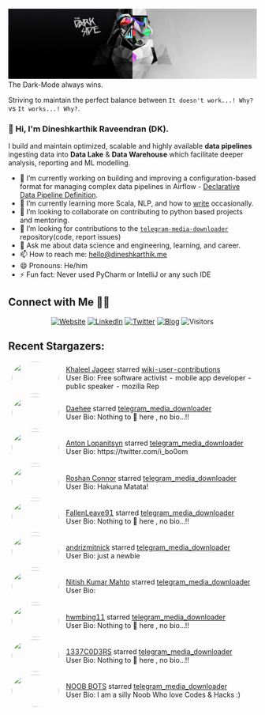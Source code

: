 ![](https://github.com/Dineshkarthik/Dineshkarthik/blob/master/assets/cover.jpg)
The Dark-Mode always wins.

Striving to maintain the perfect balance between `It doesn't work...! Why?` vs `It works...! Why?`.

### 👋 Hi, I'm Dineshkarthik Raveendran (DK).

I build and maintain optimized, scalable and highly available **data pipelines** ingesting data into **Data Lake** & **Data Warehouse** which facilitate deeper analysis, reporting and ML modelling.


- 🔭 I’m currently working on building and improving a configuration-based format for managing complex data pipelines in Airflow - [Declarative Data Pipeline Definition](https://www.thoughtworks.com/de/radar/techniques?blipid=202005084).
- 🌱 I’m currently learning more Scala, NLP, and how to [write](https://medium.com/@dineshkarthik.r) occasionally.
- 👯 I’m looking to collaborate on contributing to python based projects and mentoring.
- 🤔 I’m looking for contributions to the [`telegram-media-downloader`](https://github.com/Dineshkarthik/telegram_media_downloader) repository(code, report issues) 
- 💬 Ask me about data science and engineering, learning, and career.
- 📫 How to reach me: [hello@dineshkarthik.me](mailto:hello@dineshkarthik.me)
- 😄 Pronouns: He/him
- ⚡ Fun fact: Never used PyCharm or IntelliJ or any such IDE

## Connect with Me 🤝🏻

<p align="center">
<a href="https://dineshkarthik.me"><img alt="Website" src="https://img.shields.io/badge/Website-dineshkarthik.me-blue?style=flat&logo=google-chrome"></a>
<a href="https://www.linkedin.com/in/dineshkarthik-r/"><img alt="LinkedIn" src="https://img.shields.io/badge/LinkedIN-Dineshkarthik%20Raveendran-blue?style=flat&logo=linkedin"></a>
<a href="https://twitter.com/Dineshkarthik_R"><img alt="Twitter" src="https://img.shields.io/badge/Twitter-Dineshkarthik%20R-blue?style=flat&logo=twitter"></a>
<a href="https://medium.com/@dineshkarthik.r"><img alt="Blog" src="https://img.shields.io/badge/Medium-Dineshkarthik%20Raveendran-blue?style=flat&logo=medium"></a>
<img alt="Visitors" src="https://visitor-badge.laobi.icu/badge?page_id=Dineshkarthik">
</p>


## Recent Stargazers:

<table cellspacing="0" cellpadding="0" style="border: none;">
  <tbody cellspacing="0" cellpadding="0" style="border: none;">
    <tr style="border: none;">
      <td style="border: none">
        <a href="https://github.com/khaleeljageer">
          <img
            style="border-radius: 50%;"
            align="left"
            src="https://avatars2.githubusercontent.com/u/28587143?u=9da658b93c0300d86ab816e0f29670ffddf9cf80&v=4"
            width="96"
            height="65"
          />
        </a>
      </td>
      <td style="border: none">
        <div>
          <a href="https://github.com/khaleeljageer">Khaleel Jageer</a> 
          starred <a href="https://github.com/Dineshkarthik/wiki-user-contributions">wiki-user-contributions</a>
        </div>
        <div>
          User Bio: Free software activist - mobile app developer - public speaker - mozilla Rep
        </div>
      </td>
    </tr>
    <tr style="border: none;">
      <td style="border: none">
        <a href="https://github.com/daehee">
          <img
            style="border-radius: 50%;"
            align="left"
            src="https://avatars1.githubusercontent.com/u/81271?u=6927517d08e9353c2169f732a961036d09002e83&v=4"
            width="96"
            height="65"
          />
        </a>
      </td>
      <td style="border: none">
        <div>
          <a href="https://github.com/daehee">Daehee</a> 
          starred <a href="https://github.com/Dineshkarthik/telegram_media_downloader">telegram_media_downloader</a>
        </div>
        <div>
          User Bio: Nothing to 👀 here , no bio...!!
        </div>
      </td>
    </tr>
    <tr style="border: none;">
      <td style="border: none">
        <a href="https://github.com/Bo0oM">
          <img
            style="border-radius: 50%;"
            align="left"
            src="https://avatars0.githubusercontent.com/u/3492361?u=5646c8ded6ff627a116f417a7afe39ec2163cde6&v=4"
            width="96"
            height="65"
          />
        </a>
      </td>
      <td style="border: none">
        <div>
          <a href="https://github.com/Bo0oM">Anton Lopanitsyn</a> 
          starred <a href="https://github.com/Dineshkarthik/telegram_media_downloader">telegram_media_downloader</a>
        </div>
        <div>
          User Bio: https://twitter.com/i_bo0om
        </div>
      </td>
    </tr>
    <tr style="border: none;">
      <td style="border: none">
        <a href="https://github.com/roshanconnor123">
          <img
            style="border-radius: 50%;"
            align="left"
            src="https://avatars1.githubusercontent.com/u/56798243?u=b0eece92e7333937d9cab1b799fe24c450934c5b&v=4"
            width="96"
            height="65"
          />
        </a>
      </td>
      <td style="border: none">
        <div>
          <a href="https://github.com/roshanconnor123">Roshan Connor</a> 
          starred <a href="https://github.com/Dineshkarthik/telegram_media_downloader">telegram_media_downloader</a>
        </div>
        <div>
          User Bio: Hakuna Matata!
        </div>
      </td>
    </tr>
    <tr style="border: none;">
      <td style="border: none">
        <a href="https://github.com/FallenLeave91">
          <img
            style="border-radius: 50%;"
            align="left"
            src="https://avatars1.githubusercontent.com/u/16031791?u=b890421668e96a10058e62ddde29f9aa3a9a6f5f&v=4"
            width="96"
            height="65"
          />
        </a>
      </td>
      <td style="border: none">
        <div>
          <a href="https://github.com/FallenLeave91">FallenLeave91</a> 
          starred <a href="https://github.com/Dineshkarthik/telegram_media_downloader">telegram_media_downloader</a>
        </div>
        <div>
          User Bio: Nothing to 👀 here , no bio...!!
        </div>
      </td>
    </tr>
    <tr style="border: none;">
      <td style="border: none">
        <a href="https://github.com/andrizmitnick">
          <img
            style="border-radius: 50%;"
            align="left"
            src="https://avatars1.githubusercontent.com/u/21377475?u=e817ca885f813d7bc7d7e9d58064575417337d20&v=4"
            width="96"
            height="65"
          />
        </a>
      </td>
      <td style="border: none">
        <div>
          <a href="https://github.com/andrizmitnick">andrizmitnick</a> 
          starred <a href="https://github.com/Dineshkarthik/telegram_media_downloader">telegram_media_downloader</a>
        </div>
        <div>
          User Bio: just a newbie
        </div>
      </td>
    </tr>
    <tr style="border: none;">
      <td style="border: none">
        <a href="https://github.com/nitish770">
          <img
            style="border-radius: 50%;"
            align="left"
            src="https://avatars2.githubusercontent.com/u/50190868?u=83a1b7f3aa683e4e8b4eb2dc953741f108485d92&v=4"
            width="96"
            height="65"
          />
        </a>
      </td>
      <td style="border: none">
        <div>
          <a href="https://github.com/nitish770">Nitish Kumar Mahto</a> 
          starred <a href="https://github.com/Dineshkarthik/telegram_media_downloader">telegram_media_downloader</a>
        </div>
        <div>
          User Bio: 
        </div>
      </td>
    </tr>
    <tr style="border: none;">
      <td style="border: none">
        <a href="https://github.com/hwmbing11">
          <img
            style="border-radius: 50%;"
            align="left"
            src="https://avatars1.githubusercontent.com/u/63941939?v=4"
            width="96"
            height="65"
          />
        </a>
      </td>
      <td style="border: none">
        <div>
          <a href="https://github.com/hwmbing11">hwmbing11</a> 
          starred <a href="https://github.com/Dineshkarthik/telegram_media_downloader">telegram_media_downloader</a>
        </div>
        <div>
          User Bio: Nothing to 👀 here , no bio...!!
        </div>
      </td>
    </tr>
    <tr style="border: none;">
      <td style="border: none">
        <a href="https://github.com/1337C0D3RS">
          <img
            style="border-radius: 50%;"
            align="left"
            src="https://avatars3.githubusercontent.com/u/51872799?v=4"
            width="96"
            height="65"
          />
        </a>
      </td>
      <td style="border: none">
        <div>
          <a href="https://github.com/1337C0D3RS">1337C0D3RS</a> 
          starred <a href="https://github.com/Dineshkarthik/telegram_media_downloader">telegram_media_downloader</a>
        </div>
        <div>
          User Bio: Nothing to 👀 here , no bio...!!
        </div>
      </td>
    </tr>
    <tr style="border: none;">
      <td style="border: none">
        <a href="https://github.com/telegrambotdev">
          <img
            style="border-radius: 50%;"
            align="left"
            src="https://avatars2.githubusercontent.com/u/20116017?u=f2bc0b5ba6353b02ba03ce471a36d56d6b3200cc&v=4"
            width="96"
            height="65"
          />
        </a>
      </td>
      <td style="border: none">
        <div>
          <a href="https://github.com/telegrambotdev">NOOB BOTS</a> 
          starred <a href="https://github.com/Dineshkarthik/telegram_media_downloader">telegram_media_downloader</a>
        </div>
        <div>
          User Bio: I am a silly Noob Who love Codes & Hacks :)
        </div>
      </td>
    </tr>
    
  </tbody>
</table>